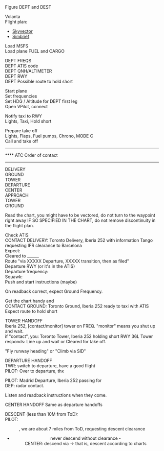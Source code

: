 Figure DEPT and DEST

Volanta  
Flight plan:  
- [Skyvector](www.skyvector.com)  
- [Simbrief](www.simbrief.com)
  
Load MSFS  
Load plane FUEL and CARGO  

DEPT FREQS  
DEPT ATIS code  
DEPT QNH/ALTIMETER  
DEPT RWY  
DEPT Possible route to hold short  


Start plane  
Set frequencies  
Set HDG / Altitude for DEPT first leg  
Open VPilot, connect  


Notify taxi to RWY  
Lights, Taxi, Hold short  


Prepare take off  
Lights, Flaps, Fuel pumps, Chrono, MODE C  
Call and take off  




********************************************************  
****  ATC Order of contact  
********************************************************  
DELIVERY  
GROUND  
TOWER  
DEPARTURE  
CENTER  
APPROACH  
TOWER  
GROUND  
  
  
Read the chart, you might have to be vectored, do not turn to the waypoint right away IF SO SPECIFIED IN THE CHART, do not remove discontinuity in the flight plan.
  
  
Check ATIS  
CONTACT DELIVERY: Toronto Delivery, Iberia 252 with information Tango requesting IFR clearance to Barcelona  
Expect:  
Cleared to ______  
Route "via XXXXX Departure, XXXXX transition, then as filed"  
Departure RWY (or it's in the ATIS)  
Departure frequency:  
Squawk:  
Push and start instructions (maybe)  
  
On readback correct, expect Ground Frequency.  
  
Get the chart handy and  
CONTACT GROUND: Toronto Ground, Iberia 252 ready to taxi with ATIS  
Expect route to hold short  

TOWER HANDOFF  
Iberia 252, [contact/monitor] tower on FREQ. "monitor" means you shut up and wait.  
if "contact", you: Toronto Tower, Iberia 252 holding short RWY 36L
Tower responds:  Line up and wait or Cleared for take off.
  
"Fly runway heading" or "Climb via SID"  
  
DEPARTURE HANDOFF  
TWR: <callsign> switch to departure, have a good flight  
PILOT: Over to departure, thx  
  
PILOT: Madrid Departure, Iberia 252 passing <altitude> for <target altitude>  
DEP: <callsign> radar contact.  
  
Listen and readback instructions when they come.  
  
CENTER HANDOFF
Same as departure handoffs
  
DESCENT (less than 10M from ToD):  
PILOT: <center>, <callsign> we are about 7 miles from ToD, requesting descent clearance
 - never descend without clearance -   
CENTER: <callsign> descend via <arrival> -> that is, descent according to charts
  







